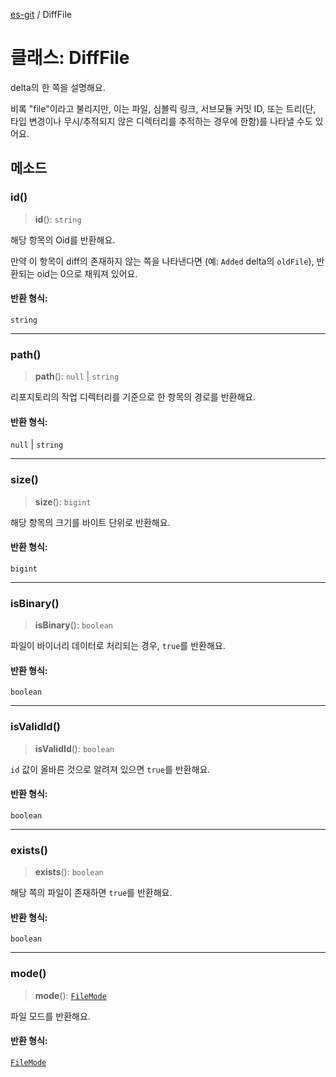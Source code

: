 [es-git](../globals.md) / DiffFile

# 클래스: DiffFile

delta의 한 쪽을 설명해요.

비록 "file"이라고 불리지만, 이는 파일, 심볼릭 링크, 서브모듈 커밋 ID, 또는 트리(단, 타입 변경이나 무시/추적되지 않은 디렉터리를 추적하는 경우에 한함)를 나타낼 수도 있어요.

## 메소드

### id()

> **id**(): `string`

해당 항목의 Oid를 반환해요.

만약 이 항목이 diff의 존재하지 않는 쪽을 나타낸다면 (예: `Added` delta의 `oldFile`), 반환되는 oid는 0으로 채워져 있어요.

#### 반환 형식:

`string`

***

### path()

> **path**(): `null` \| `string`

리포지토리의 작업 디렉터리를 기준으로 한 항목의 경로를 반환해요.

#### 반환 형식:

`null` \| `string`

***

### size()

> **size**(): `bigint`

해당 항목의 크기를 바이트 단위로 반환해요.

#### 반환 형식:

`bigint`

***

### isBinary()

> **isBinary**(): `boolean`

파일이 바이너리 데이터로 처리되는 경우, `true`를 반환해요.

#### 반환 형식:

`boolean`

***

### isValidId()

> **isValidId**(): `boolean`

`id` 값이 올바른 것으로 알려져 있으면 `true`를 반환해요.

#### 반환 형식:

`boolean`

***

### exists()

> **exists**(): `boolean`

해당 쪽의 파일이 존재하면 `true`를 반환해요.

#### 반환 형식:

`boolean`

***

### mode()

> **mode**(): [`FileMode`](../type-aliases/FileMode.md)

파일 모드를 반환해요.

#### 반환 형식:

[`FileMode`](../type-aliases/FileMode.md)
